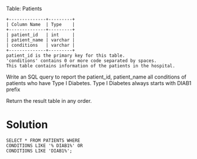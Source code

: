 Table: Patients

```
+--------------+---------+
| Column Name  | Type    |
+--------------+---------+
| patient_id   | int     |
| patient_name | varchar |
| conditions   | varchar |
+--------------+---------+
patient_id is the primary key for this table.
'conditions' contains 0 or more code separated by spaces.
This table contains information of the patients in the hospital.
```

Write an SQL query to report the patient_id, patient_name all conditions of patients who have Type I Diabetes. Type I Diabetes always starts with DIAB1 prefix

Return the result table in any order.

# Solution

```
SELECT * FROM PATIENTS WHERE
CONDITIONS LIKE '% DIAB1%' OR
CONDITIONS LIKE 'DIAB1%';
```
